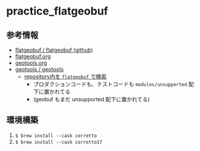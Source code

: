 # practice_flatgeobuf

## 参考情報

- [flatgeobuf / flatgeobuf (github)](https://github.com/flatgeobuf/flatgeobuf)
- [flatgeobuf.org](https://flatgeobuf.org/)
- [geotools.org](https://www.geotools.org/)
- [geotools / geotools](https://github.com/geotools/geotools)
  - [repository内を `flatgeobuf` で検索](https://github.com/search?q=repo%3Ageotools%2Fgeotools%20flatgeobuf&type=code)
    - プロダクションコードも、テストコードも `modules/unsupported` 配下に置かれてる
    - (geobuf もまだ unsupported 配下に置かれてる)

## 環境構築

1. `$ brew install --cask corretto`
2. `$ brew install --cask corretto17`

